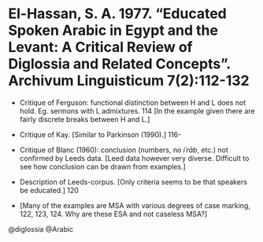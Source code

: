 # El-Hassan, S. A. 1977. “Educated Spoken Arabic in Egypt and the Levant: A Critical Review of Diglossia and Related Concepts”. Archivum Linguisticum 7(2):112-132

- Critique of Ferguson: functional distinction between H and L does not hold. Eg. sermons with L admixtures. 114 [In the example given there are fairly discrete breaks between H and L.]

- Critique of Kay. [Similar to Parkinson (1990).] 116-

- Critique of Blanc (1960): conclusion (numbers, no *iʿrāb*, etc.) not confirmed by Leeds data. [Leed data however very diverse. Difficult to see how conclusion can be drawn from examples.]

- Description of Leeds-corpus. [Only criteria seems to be that speakers be educated.] 120 

- [Many of the examples are MSA with various degrees of case marking, 122, 123, 124. Why are these ESA and not caseless MSA?]

@diglossia
@Arabic
